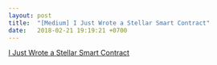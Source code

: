 ```yaml
---
layout: post
title:  "[Medium] I Just Wrote a Stellar Smart Contract"
date:   2018-02-21 19:19:21 +0700
---
```


<a class="embedly-card" data-card-controls="0" href="https://medium.com/@robdurst/i-just-wrote-a-stellar-smart-contract-7f54a391f5e1">I Just Wrote a Stellar Smart Contract</a>
<script async src="//cdn.embedly.com/widgets/platform.js" charset="UTF-8"></script>